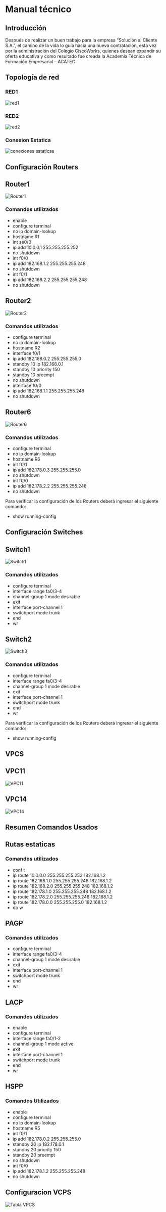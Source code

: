 # Manual técnico
## Introducción
Después de realizar un buen trabajo para la empresa “Solución al Cliente S.A.”, el camino
de la vida lo guía hacia una nueva contratación, esta vez por la administración del Colegio
CiscoWorks, quienes desean expandir su oferta educativa y como resultado fue creada la
Academia Técnica de Formación Empresarial – ACATEC.

## Topología de red
### RED1
![red1](img/red1.png)

### RED2
![red2](img/red2.png)

### Conexion Estatica
![conexiones estaticas](img/estaticas.png)


## Configuración Routers
## Router1
![Router1](img/r1.png)

### Comandos utilizados
- enable
- configure terminal
- no ip domain-lookup
- hostname R1
- int se0/0
- ip add 10.0.0.1 255.255.255.252
- no shutdown
- int f0/0
- ip add 182.168.1.2 255.255.255.248
- no shutdown
- int f0/1
- ip add 182.168.2.2 255.255.255.248
- no shutdown

## Router2
![Router2](img/r2.png)

### Comandos utilizados
- configure terminal
- no ip domain-lookup
- hostname R2
- interface f0/1
- ip add 182.168.0.2 255.255.255.0
- standby 10 ip 182.168.0.1
- standby 10 priority 150
- standby 10 preempt
- no shutdown
- interface f0/0
- ip add 182.168.1.1 255.255.255.248
- no shutdown

## Router6
![Router6](img/r6.png)

### Comandos utilizados
- configure terminal
- no ip domain-lookup
- hostname R6
- int f0/1
- ip add 182.178.0.3 255.255.255.0
- no shutdown
- int f0/0
- ip add 182.178.2.2 255.255.255.248
- no shutdown

Para verificar la configuración de los Routers  deberá ingresar el siguiente comando:
- show running-config


## Configuración Switches
## Switch1
![Switch1](img/sw1.png)

### Comandos utilizados
- configure terminal
- interface range fa0/3-4
- channel-group 1 mode desirable
- exit
- interface port-channel 1 
- switchport mode trunk
- end
- wr

## Switch2
![Switch3](img/sw3.png)

### Comandos utilizados
- configure terminal
- interface range fa0/3-4
- channel-group 1 mode desirable
- exit
- interface port-channel 1 
- switchport mode trunk
- end
- wr

Para verificar la configuración de los Routers  deberá ingresar el siguiente comando:
- show running-config



## VPCS
## VPC11
![VPC11](img/VPC11.png)

## VPC14
![VPC14](img/VPC14.png)



## Resumen Comandos Usados
## Rutas estaticas 

### Comandos utilizados
- conf t
- ip route 10.0.0.0 255.255.255.252 182.168.1.2
- ip route 182.168.1.0 255.255.255.248 182.168.1.2
- ip route 182.168.2.0 255.255.255.248 182.168.1.2
- ip route 182.178.1.0 255.255.255.248 182.168.1.2
- ip route 182.178.2.0 255.255.255.248 182.168.1.2
- ip route 182.178.0.0 255.255.255.0 182.168.1.2
- do w


## PAGP
### Comandos utilizados
- configure terminal
- interface range fa0/3-4
- channel-group 1 mode desirable
- exit
- interface port-channel 1 
- switchport mode trunk
- end
- wr


## LACP
### Comandos utilizados
- enable
- configure terminal
- interface range fa0/1-2
- channel-group 1 mode active
- exit
- interface port-channel 1 
- switchport mode trunk
- end
- wr


## HSPP
### Comandos Utilizados

- enable
- configure terminal
- no ip domain-lookup
- hostname R5
- int f0/1
- ip add 182.178.0.2 255.255.255.0
- standby 20 ip 182.178.0.1
- standby 20 priority 150
- standby 20 preempt
- no shutdown
- int f0/0
- ip add 182.178.1.2 255.255.255.248
- no shutdown


## Configuracion VCPS
![Tabla VPCS](img/TVPC.png)
